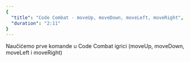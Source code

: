 ```yaml
---
{
  "title": "Code Combat - moveUp, moveDown, moveLeft, moveRight",
  "duration": "2:11"
}
---
```


Naučićemo prve komande u Code Combat igrici  (moveUp, moveDown, moveLeft i moveRight)
